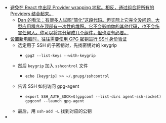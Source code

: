 - [避免在 React 中出现 Provider wrapping 地狱。相反，通过组合将所有的 Providers 结合起来。](https://twitter.com/_georgemoller/status/1703935267327901722)
	- [Dan 的看法：有很多人试图“简化”这段代码。但实际上它完全没问题。大型应用程序在顶部有一次性的堆积。它不会影响你的其他代码，也不会伤害任何人。你可以将其分解成几个组件，但也没有必要。](https://twitter.com/dan_abramov/status/1563307506482696192)
- [设置新电脑时，往往需要使用 GPG 密钥进行 SSH 身份验证](https://zhuanlan.zhihu.com/p/397614510)
	- 选定用于 SSH 的子密钥对，先找密钥对的 keygrip
		- ```
		  gpg2 --list-keys --with-keygrip
		  ```
	- 然后 `keygrip` 加入 `sshcontrol` 文件
		- ```
		  echo [keygrip] >> ~/.gnupg/sshcontrol
		  ```
	- 告诉 SSH 如何访问 gpg-agent
		- ```
		  export SSH_AUTH_SOCK=$(gpgconf --list-dirs agent-ssh-socket)
		  gpgconf --launch gpg-agent
		  ```
	- 最后，用 `ssh-add -L` 找到对应的公钥
-